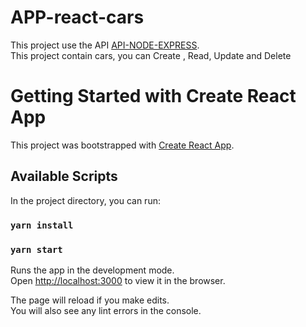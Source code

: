 # APP-react-cars

This project use the API [API-NODE-EXPRESS](https://github.com/roccaeder/API_nodeJS_SQlite).\
This project contain cars, you can Create , Read, Update and Delete

# Getting Started with Create React App

This project was bootstrapped with [Create React App](https://github.com/facebook/create-react-app).

## Available Scripts

In the project directory, you can run:

### `yarn install`

### `yarn start`

Runs the app in the development mode.\
Open [http://localhost:3000](http://localhost:3000) to view it in the browser.

The page will reload if you make edits.\
You will also see any lint errors in the console.
